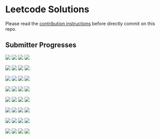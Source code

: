 # Leetcode Solutions
Please read the [contribution instructions](https://github.com/leetcode-study-group/leetcode-solutions/wiki) before directly commit on this repo.

## Submitter Progresses

![](https://img.shields.io/badge/Progress-117%20%2F%20309-ff6000.svg) ![](https://img.shields.io/badge/Recent-189-00ff00.svg) ![](https://img.shields.io/badge/Total-205-ff69b4.svg) ![](https://img.shields.io/badge/Name-yanyatongzh-lightgrey.svg) 

![](https://img.shields.io/badge/Progress-111%20%2F%20309-ff5b00.svg) ![](https://img.shields.io/badge/Recent-160-00ff00.svg) ![](https://img.shields.io/badge/Total-169-ff69b4.svg) ![](https://img.shields.io/badge/Name-Joshuawong-lightgrey.svg) 

![](https://img.shields.io/badge/Progress-009%20%2F%20309-ff0700.svg) ![](https://img.shields.io/badge/Recent-031-ff7000.svg) ![](https://img.shields.io/badge/Total-031-ff69b4.svg) ![](https://img.shields.io/badge/Name-robturtle-lightgrey.svg) 

![](https://img.shields.io/badge/Progress-007%20%2F%20309-ff0500.svg) ![](https://img.shields.io/badge/Recent-018-ff4100.svg) ![](https://img.shields.io/badge/Total-028-ff69b4.svg) ![](https://img.shields.io/badge/Name-Jrui-lightgrey.svg) 

![](https://img.shields.io/badge/Progress-013%20%2F%20309-ff0a00.svg) ![](https://img.shields.io/badge/Recent-010-ff2400.svg) ![](https://img.shields.io/badge/Total-017-ff69b4.svg) ![](https://img.shields.io/badge/Name-zhouyuanquaner-lightgrey.svg) 

![](https://img.shields.io/badge/Progress-003%20%2F%20309-ff0200.svg) ![](https://img.shields.io/badge/Recent-005-ff1200.svg) ![](https://img.shields.io/badge/Total-005-ff69b4.svg) ![](https://img.shields.io/badge/Name-zhuwhr-lightgrey.svg) 

![](https://img.shields.io/badge/Progress-006%20%2F%20309-ff0400.svg) ![](https://img.shields.io/badge/Recent-004-ff0e00.svg) ![](https://img.shields.io/badge/Total-007-ff69b4.svg) ![](https://img.shields.io/badge/Name-olaolaola-lightgrey.svg) 

![](https://img.shields.io/badge/Progress-NaN%20%2F%20309-ff0000.svg) ![](https://img.shields.io/badge/Recent-NaN-ff0000.svg) ![](https://img.shields.io/badge/Total-NaN-ff69b4.svg) ![](https://img.shields.io/badge/Name-guoxi.bruce@gmail.com-lightgrey.svg) 

